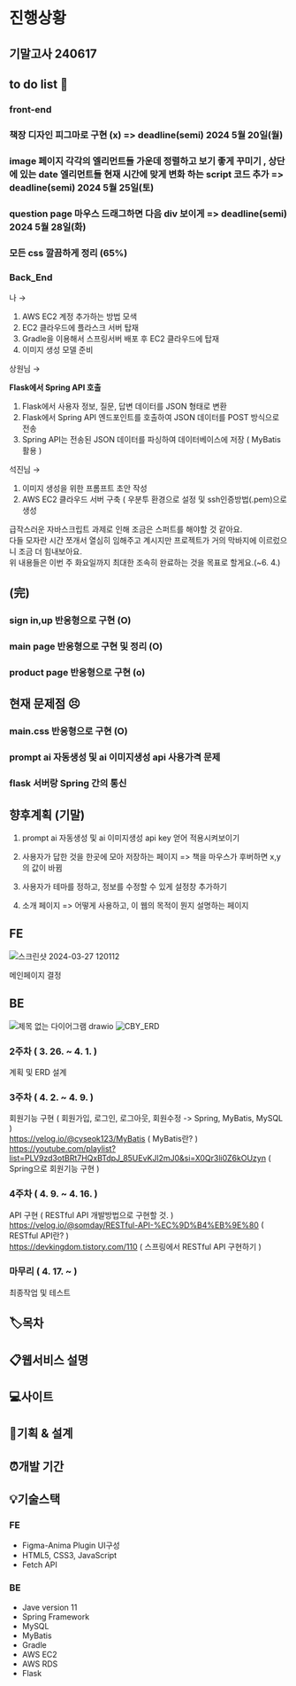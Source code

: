 
# 진행상황

## 기말고사 240617

## to do list 👀
### front-end

### 책장 디자인 피그마로 구현 (x) => deadline(semi) 2024 5월 20일(월) 
### image 페이지 각각의 엘리먼트들 가운데 정렬하고 보기 좋게 꾸미기 , 상단에 있는 date 엘리먼트들 현재 시간에 맞게 변화 하는 script 코드 추가  => deadline(semi) 2024 5월 25일(토) 
### question page 마우스 드래그하면 다음 div 보이게  => deadline(semi) 2024 5월 28일(화) 
### 모든 css 깔끔하게 정리 (65%)  
  

### Back_End
나 → 

1. AWS EC2 계정 추가하는 방법 모색
2. EC2 클라우드에 플라스크 서버 탑재
3. Gradle을 이용해서 스프링서버 배포 후 EC2 클라우드에 탑재
4. 이미지 생성 모델 준비

상원님 → 

**Flask에서 Spring API 호출**

1. Flask에서 사용자 정보, 질문, 답변 데이터를 JSON 형태로 변환
2. Flask에서 Spring API 엔드포인트를 호출하여 JSON 데이터를 POST 방식으로 전송
3. Spring API는 전송된 JSON 데이터를 파싱하여 데이터베이스에 저장 ( MyBatis 활용 )

석진님 →

1. 이미지 생성을 위한 프롬프트 초안 작성
2. AWS EC2 클라우드 서버 구축 ( 우분투 환경으로 설정 및 ssh인증방법(.pem)으로 생성

급작스러운 자바스크립트 과제로 인해 조금은 스퍼트를 해야할 것 같아요.  
다들 모자란 시간 쪼개서 열심히 임해주고 계시지만 프로젝트가 거의 막바지에 이르렀으니 조금 더 힘내보아요.  
위 내용들은 이번 주 화요일까지 최대한 조속히 완료하는 것을 목표로 할게요.(~6. 4.)

## (完)
### sign in,up 반응형으로 구현   (O)
### main page 반응형으로 구현 및 정리 (O)
### product page 반응형으로 구현 (o) 

## 현재 문제점 😣
### main.css 반응형으로 구현 (O)
### prompt ai 자동생성 및 ai 이미지생성 api 사용가격 문제 
### flask 서버랑 Spring 간의 통신

## 향후계획 (기말)
1. prompt ai 자동생성 및 ai 이미지생성 api key 얻어 적용시켜보이기

2. 사용자가 답한 것을 한곳에 모아 저장하는 페이지 => 책을 마우스가 후버하면 x,y의 값이 바뀜

3. 사용자가 테마를 정하고, 정보를 수정할 수 있게 설정창 추가하기

4. 소개 페이지 => 어떻게 사용하고, 이 웹의 목적이 뭔지 설명하는 페이지

## FE
![스크린샷 2024-03-27 120112](https://github.com/JungWooHwang1/3-1_Web_Project/assets/131197860/b5404686-3402-40a9-bccb-30ae95eab86d)

메인페이지 결정

## BE
![제목 없는 다이어그램 drawio](https://github.com/JungWooHwang1/3-1_Web_Project/assets/153082512/9158bb62-f3e9-4881-9797-177bc5c214bd)
![CBY_ERD](https://github.com/devshylee/3-1_Web_Project/assets/69080831/2b40f114-3705-4c18-83da-9e9c55224746)

### 2주차 ( 3. 26. ~ 4. 1. )
계획 및 ERD 설계

### 3주차 ( 4. 2. ~ 4. 9. )
회원기능 구현 ( 회원가입, 로그인, 로그아웃, 회원수정 -> Spring, MyBatis, MySQL )  
https://velog.io/@cyseok123/MyBatis ( MyBatis란? )  
https://youtube.com/playlist?list=PLV9zd3otBRt7HQxBTdpJ_85UEvKJl2mJ0&si=X0Qr3li0Z6kOUzyn ( Spring으로 회원기능 구현 )

### 4주차 ( 4. 9. ~ 4. 16. )
API 구현 ( RESTful API 개발방법으로 구현할 것. )  
https://velog.io/@somday/RESTful-API-%EC%9D%B4%EB%9E%80 ( RESTful API란? )  
https://devkingdom.tistory.com/110 ( 스프링에서 RESTful API 구현하기 )


### 마무리 ( 4. 17. ~ )
최종작업 및 테스트

## 🏷목차


## 📋웹서비스 설명


## 💻사이트


## 📜기획 & 설계


## ⏰개발 기간


## 💡기술스택

### FE
  - Figma-Anima Plugin UI구성
  - HTML5, CSS3, JavaScript
  - Fetch API
 
### BE
  - Jave version 11
  - Spring Framework
  - MySQL
  - MyBatis
  - Gradle
  - AWS EC2
  - AWS RDS
  - Flask
